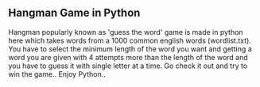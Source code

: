 ## Hangman Game in Python

Hangman popularly known as 'guess the word' game is made in python here which takes words from a 1000 common english words (wordlist.txt).
You have to select the minimum length of the word you want and getting a word you are given with 4 attempts more than the length of the word and you have to guess it with single letter at a time.
Go check it out and try to win the game.. Enjoy Python..